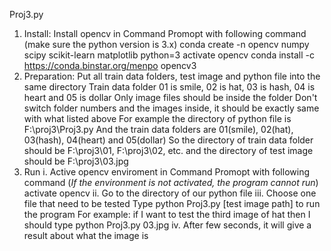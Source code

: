 Proj3.py
1. Install:
	Install opencv in Command Promopt with following command (make sure the python version is 3.x)
	conda create -n opencv numpy scipy scikit-learn matplotlib python=3
	activate opencv
	conda install -c https://conda.binstar.org/menpo opencv3
2. Preparation:
	Put all train data folders, test image and python file into the same directory
	Train data folder 01 is smile, 02 is hat, 03 is hash, 04 is heart and 05 is dollar
	Only image files should be inside the folder
	Don't switch folder numbers and the images inside, it should be exactly same with what listed above
	For example the directory of python file is F:\proj3\Proj3.py
	And the train data folders are 01(smile), 02(hat), 03(hash), 04(heart) and 05(dollar)
	So the directory of train data folder should be F:\proj3\01, F:\proj3\02, etc. and the directory of test image should be F:\proj3\03.jpg
3. Run
	i. Active opencv enviroment in Command Promopt with following command (*If the environment is not activated, the program cannot run*)
	   activate opencv
	ii. Go to the directory of our python file
	iii. Choose one file that need to be tested
	     Type python Proj3.py [test image path] to run the program
	     For example: if I want to test the third image of hat then I should type
			  python Proj3.py 03.jpg
	iv. After few seconds, it will give a result about what the image is